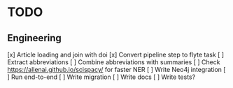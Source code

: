 # TODO

## Engineering

[x] Article loading and join with doi
[x] Convert pipeline step to flyte task
[ ] Extract abbreviations
[ ] Combine abbreviations with summaries
[ ] Check https://allenai.github.io/scispacy/ for faster NER
[ ] Write Neo4j integration
[ ] Run end-to-end
[ ] Write migration
[ ] Write docs
[ ] Write tests?